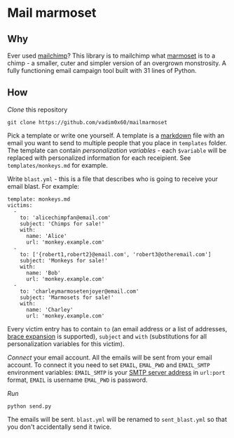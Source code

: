 # Mail marmoset

## Why

Ever used [mailchimp](https://mailchimp.com/)? 
This library is to mailchimp what [marmoset](https://en.wikipedia.org/wiki/Marmoset) is to a chimp - a smaller, cuter and simpler version of an overgrown monstrosity.
A fully functioning email campaign tool built with 31 lines of Python.

## How

*Clone* this repository

```
git clone https://github.com/vadim0x60/mailmarmoset
```

Pick a template or write one yourself.
A template is a [markdown](https://www.markdownguide.org/) file with an email you want to send to multiple people that you place in `templates` folder.
The template can contain _personalization variables_ - each `$variable` will be replaced with personalized information for each receipient.
See `templates/monkeys.md` for example.

Write `blast.yml` - this is a file that describes who is going to receive your email blast. For example:

```
template: monkeys.md
victims:
  -
    to: 'alicechimpfan@email.com'
    subject: 'Chimps for sale!'
    with:
      name: 'Alice'
      url: 'monkey.example.com'
  -
    to: ['{robert1,robert2}@email.com', 'robert3@otheremail.com']
    subject: 'Monkeys for sale!'
    with:
      name: 'Bob'
      url: 'monkey.example.com'
  -
    to: 'charleymarmosetenjoyer@email.com'
    subject: 'Marmosets for sale!'
    with:
      name: 'Charley'
      url: 'monkey.example.com'
```

Every victim entry has to contain `to` (an email address or a list of addresses, [brace expansion](https://www.gnu.org/software/bash/manual/html_node/Brace-Expansion.html) is supported), `subject` and `with` (substitutions for all personalization variables for this victim).

*Connect* your email account. All the emails will be sent from your email account. To connect it you need to set `EMAIL`, `EMAL_PWD` and `EMAIL_SMTP` environment variables: `EMAIL_SMTP` is your [SMTP server address](https://knowledge.hubspot.com/email-notifications/how-can-i-find-my-email-servers-imap-and-smtp-information) in `url:port` format, `EMAIL` is username `EMAL_PWD` is password.

*Run* 

```
python send.py
```

The emails will be sent. `blast.yml` will be renamed to `sent_blast.yml` so that you don't accidentally send it twice.